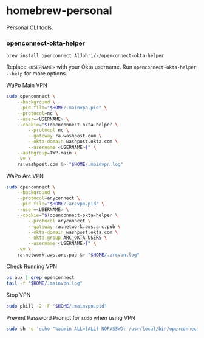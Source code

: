 # homebrew-personal

Personal CLI tools.

### openconnect-okta-helper

```
brew install openconnect AlJohri/-/openconnect-okta-helper
```

Replace `<USERNAME>` with your Okta username. Run `openconnect-okta-helper --help` for more options.

WaPo Main VPN
```bash
sudo openconnect \
	--background \
	--pid-file="$HOME/.mainvpn.pid" \
    --protocol=nc \
    --user=<USERNAME> \
    --cookie="$(openconnect-okta-helper \
    	--protocol nc \
    	--gateway ra.washpost.com \
    	--okta-domain washpost.okta.com \
    	--username <USERNAME>)" \
    --authgroup=TWP-main \
    -vv \
    ra.washpost.com &> "$HOME/.mainvpn.log"
```

WaPo Arc VPN
```bash
sudo openconnect \
	--background \
    --protocol=anyconnect \
    --pid-file="$HOME/.arcvpn.pid" \
    --user=<USERNAME> \
    --cookie="$(openconnect-okta-helper \
    	--protocol anyconnect \
    	--gateway ra.network.aws.arc.pub \
    	--okta-domain washpost.okta.com \
    	--okta-group ARC_OKTA_USERS \
    	--username <USERNAME>)" \
    -vv \
    ra.network.aws.arc.pub &> "$HOME/.arcvpn.log"
```

Check Running VPN
```bash
ps aux | grep openconnect
tail -f "$HOME/.mainvpn.log"
```

Stop VPN
```bash
sudo pkill -2 -F "$HOME/.mainvpn.pid"
```

Prevent Password Prompt for `sudo` when using VPN
```bash
sudo sh -c 'echo "%admin ALL=(ALL) NOPASSWD: /usr/local/bin/openconnect, /bin/kill" > /etc/sudoers.d/openconnect'
```
